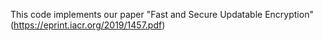 This code implements our paper "Fast and Secure Updatable Encryption" (https://eprint.iacr.org/2019/1457.pdf)
